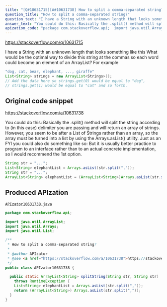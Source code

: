 ```yaml
---
title: "[Q#10631715][A#10631738] How to split a comma-separated string?"
question_title: "How to split a comma-separated string?"
question_text: "I have a String with an unknown length that looks something like this What would be the optimal way to divide this string at the commas so each word could become an element of an ArrayList? For example"
answer_text: "You could do this: Basically the .split() method will split the string according to (in this case) delimiter you are passing and will return an array of strings. However, you seem to be after a List of Strings rather than an array, so the array must be turned into a list by using the Arrays.asList() utility. Just as an FYI you could also do something like so: But it is usually better practice to program to an interface rather than to an actual concrete implementation, so I would recommend the 1st option."
apization_code: "package com.stackoverflow.api;  import java.util.ArrayList; import java.util.Arrays; import java.util.List;  /**  * How to split a comma-separated string?  *  * @author APIzator  * @see <a href=\"https://stackoverflow.com/a/10631738\">https://stackoverflow.com/a/10631738</a>  */ public class APIzator10631738 {    public static ArrayList<String> splitString(String str, String str)     throws RuntimeException {     List<String> elephantList = Arrays.asList(str.split(\",\"));     return (ArrayList<String>) Arrays.asList(str.split(\",\"));   } }"
---
```


https://stackoverflow.com/q/10631715

I have a String with an unknown length that looks something like this
What would be the optimal way to divide this string at the commas so each word could become an element of an ArrayList?
For example


```java
"dog, cat, bear, elephant, ..., giraffe"
List<String> strings = new ArrayList<Strings>();
// Add the data here so strings.get(0) would be equal to "dog",
// strings.get(1) would be equal to "cat" and so forth.
```


## Original code snippet

https://stackoverflow.com/a/10631738

You could do this:
Basically the .split() method will split the string according to (in this case) delimiter you are passing and will return an array of strings.
However, you seem to be after a List of Strings rather than an array, so the array must be turned into a list by using the Arrays.asList() utility. Just as an FYI you could also do something like so:
But it is usually better practice to program to an interface rather than to an actual concrete implementation, so I would recommend the 1st option.

```java
String str = "...";
List<String> elephantList = Arrays.asList(str.split(","));
String str = "...";
ArrayList<String> elephantList = (ArrayList<String>)Arrays.asList(str.split(","));
```

## Produced APIzation

[`APIzator10631738.java`](https://github.com/pasqualesalza/apization-temp-data/raw/master/apizations/java/APIzator10631738.java)

```java
package com.stackoverflow.api;

import java.util.ArrayList;
import java.util.Arrays;
import java.util.List;

/**
 * How to split a comma-separated string?
 *
 * @author APIzator
 * @see <a href="https://stackoverflow.com/a/10631738">https://stackoverflow.com/a/10631738</a>
 */
public class APIzator10631738 {

  public static ArrayList<String> splitString(String str, String str)
    throws RuntimeException {
    List<String> elephantList = Arrays.asList(str.split(","));
    return (ArrayList<String>) Arrays.asList(str.split(","));
  }
}

```